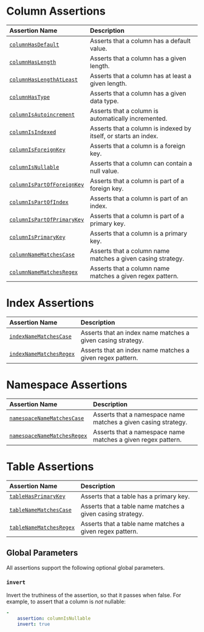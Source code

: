 
# Column Assertions

|Assertion Name|Description|
|:-|:-|
|[`columnHasDefault`](Assertions/Column/ColumnHasDefault.md)|Asserts that a column has a default value.|
|[`columnHasLength`](Assertions/Column/ColumnHasLength.md)|Asserts that a column has a given length.|
|[`columnHasLengthAtLeast`](Assertions/Column/ColumnHasLengthAtLeast.md)|Asserts that a column has at least a given length.|
|[`columnHasType`](Assertions/Column/ColumnHasType.md)|Asserts that a column has a given data type.|
|[`columnIsAutoincrement`](Assertions/Column/ColumnIsAutoincrement.md)|Asserts that a column is automatically incremented.|
|[`columnIsIndexed`](Assertions/Column/ColumnIsIndexed.md)|Asserts that a column is indexed by itself, or starts an index.|
|[`columnIsForeignKey`](Assertions/Column/ColumnIsForeignKey.md)|Asserts that a column is a foreign key.|
|[`columnIsNullable`](Assertions/Column/ColumnIsNullable.md)|Asserts that a column can contain a null value.|
|[`columnIsPartOfForeignKey`](Assertions/Column/ColumnIsPartOfForeignKey.md)|Asserts that a column is part of a foreign key.|
|[`columnIsPartOfIndex`](Assertions/Column/ColumnIsPartOfIndex.md)|Asserts that a column is part of an index.|
|[`columnIsPartOfPrimaryKey`](Assertions/Column/ColumnIsPartOfPrimaryKey.md)|Asserts that a column is part of a primary key.|
|[`columnIsPrimaryKey`](Assertions/Column/ColumnIsPrimaryKey.md)|Asserts that a column is a primary key.|
|[`columnNameMatchesCase`](Assertions/Column/ColumnNameMatchesCase.md)|Asserts that a column name matches a given casing strategy.|
|[`columnNameMatchesRegex`](Assertions/Column/ColumnNameMatchesRegex.md)|Asserts that a column name matches a given regex pattern.|

# Index Assertions

|Assertion Name|Description|
|:-|:-|
|[`indexNameMatchesCase`](Assertions/Index/IndexNameMatchesCase.md)|Asserts that an index name matches a given casing strategy.|
|[`indexNameMatchesRegex`](Assertions/Index/IndexNameMatchesRegex.md)|Asserts that an index name matches a given regex pattern.|

# Namespace Assertions

|Assertion Name|Description|
|:-|:-|
|[`namespaceNameMatchesCase`](Assertions/Namespace/NamespaceNameMatchesCase.md)|Asserts that a namespace name matches a given casing strategy.|
|[`namespaceNameMatchesRegex`](Assertions/Namespace/NamespaceNameMatchesRegex.md)|Asserts that a namespace name matches a given regex pattern.|

# Table Assertions

|Assertion Name|Description|
|:-|:-|
|[`tableHasPrimaryKey`](Assertions/Table/TableHasPrimaryKey.md)|Asserts that a table has a primary key.|
|[`tableNameMatchesCase`](Assertions/Table/TableNameMatchesCase.md)|Asserts that a table name matches a given casing strategy.|
|[`tableNameMatchesRegex`](Assertions/Table/TableNameMatchesRegex.md)|Asserts that a table name matches a given regex pattern.|

## Global Parameters

All assertions support the following optional global parameters.

### `invert`

Invert the truthiness of the assertion, so that it passes when false. For
example, to assert that a column is _not_ nullable:

```yaml
-
    assertion: columnIsNullable
    invert: true
```
